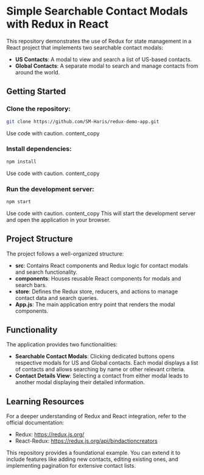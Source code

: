 # Simple Searchable Contact Modals with Redux in React
This repository demonstrates the use of Redux for state management in a React project that implements two searchable contact modals:

* **US Contacts**: A modal to view and search a list of US-based contacts.
* **Global Contacts**: A separate modal to search and manage contacts from around the world.

## Getting Started

### Clone the repository:

```Bash
git clone https://github.com/SM-Haris/redux-demo-app.git
```

Use code with caution.
content_copy

### Install dependencies:

```Bash
npm install
```

Use code with caution.
content_copy

### Run the development server:

```Bash
npm start
```

Use code with caution.
content_copy
This will start the development server and open the application in your browser.

## Project Structure
The project follows a well-organized structure:

* **src**: Contains React components and Redux logic for contact modals and search functionality.
* **components**: Houses reusable React components for modals and search bars.
* **store**: Defines the Redux store, reducers, and actions to manage contact data and search queries.
* **App.js**: The main application entry point that renders the modal components.

## Functionality
The application provides two functionalities:

* **Searchable Contact Modals**: Clicking dedicated buttons opens respective modals for US and Global contacts. Each modal displays a list of contacts and allows searching by name or other relevant criteria.
* **Contact Details View**: Selecting a contact from either modal leads to another modal displaying their detailed information.

## Learning Resources
For a deeper understanding of Redux and React integration, refer to the official documentation:

* Redux: https://redux.js.org/
* React-Redux: https://redux.js.org/api/bindactioncreators

This repository provides a foundational example. You can extend it to include features like adding new contacts, editing existing ones, and implementing pagination for extensive contact lists.